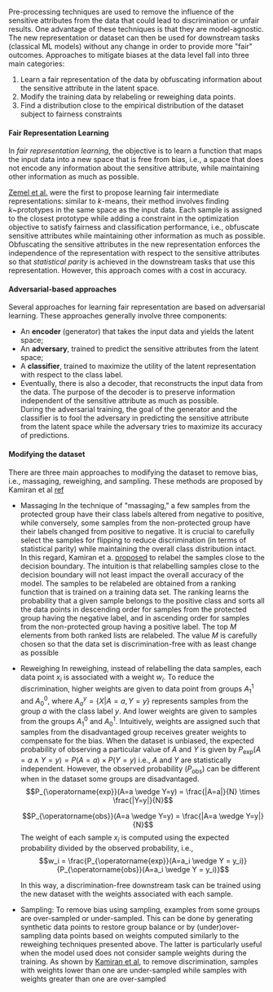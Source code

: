 Pre-processing techniques are used to remove the influence of the sensitive attributes from the data that could lead to discrimination or unfair results. One advantage of these techniques is that they are model-agnostic. The new representation or dataset can then be used for downstream tasks (classical ML models) without any change in order to provide more "fair" outcomes. Approaches to mitigate biases at the data level fall into three main categories: 
1. Learn a fair representation of the data by obfuscating information about the sensitive attribute in the latent space.  
2. Modify the training data by relabeling or reweighing data points. 
3. Find a distribution close to the empirical distribution of the dataset subject to fairness constraints

#### Fair Representation Learning

In *fair representation learning*, the objective is to learn a function that maps the input data into a new space that is free from bias, i.e., a space that does not encode any information about the sensitive attribute, while maintaining other information as much as possible. 

[Zemel et al.](http://proceedings.mlr.press/v28/zemel13) were the first to propose learning fair intermediate representations: similar to $k$-means, their method involves finding $k$~prototypes in the same space as the input data. 
Each sample is assigned to the closest prototype while adding a constraint in the optimization objective to satisfy fairness and classification performance, i.e., obfuscate sensitive attributes while maintaining other information as much as possible. Obfuscating the sensitive attributes in the new representation enforces the independence of the representation with respect to the sensitive attributes so that *statistical parity* is achieved in the downstream tasks that use this representation. However, this approach comes with  a cost in accuracy. 

#### Adversarial-based approaches
  Several approaches for learning fair representation are based on adversarial learning. These approaches generally involve three components: 
  - An **encoder** (generator) that takes the input data and yields the latent space; 
  - An **adversary**, trained to predict the sensitive attributes from the latent space; 
  - A **classifier**, trained to maximize the utility of the latent representation with respect to the class label. 
  - Eventually, there is also a decoder, that reconstructs the input data from the data. The purpose of the decoder is to preserve information independent of the sensitive attribute as much as possible.  
  During the adversarial training, the goal of the generator and the classifier is to fool the adversary in predicting the sensitive attribute from the latent space while the adversary tries to maximize its accuracy of predictions. 

#### Modifying the dataset

There are three main approaches to modifying the dataset to remove bias, i.e., massaging, reweighing, and sampling. These methods are proposed by Kamiran et al [ref](https://ieeexplore.ieee.org/abstract/document/4909197/)   

- Massaging
   In the technique of "massaging," a few samples from the protected group have their class labels altered from negative to positive, while conversely, some samples from the non-protected group have their labels changed from positive to negative. It is crucial to carefully select the samples for flipping to reduce discrimination (in terms of statistical parity) while maintaining the overall class distribution intact.  
   In this regard, Kamiran et a. [proposed](https://link.springer.com/article/10.1007/s10115-011-0463-8) to relabel the samples close to the decision boundary. The intuition is that relabelling samples close to the decision boundary will not least impact the overall accuracy of the model. The samples to be relabeled are obtained from a ranking function that is trained on a training data set. The ranking learns the probability that a given sample belongs to the positive class and sorts all the data points in descending order for samples from the protected group having the negative label, and in ascending order for samples from the non-protected group having a positive label. The top $M$ elements from both ranked lists are relabeled. The value $M$ is carefully chosen so that the data set is discrimination-free with as least change as possible 
- Reweighing 
   In reweighing, instead of relabelling the data samples, each data point $x_i$ is associated with a weight $w_i$. To reduce the discrimination, higher weights are given to data point from groups $A_1^1$ and $A_0^0$, where  $A_a^y =\{ X | A=a, Y=y\}$ represents samples from the group $a$ with the class label $y$. And lower weights are given to samples from the groups $A_1^0$ and $A_0^1$. Intuitively, weights are assigned such that samples from the disadvantaged group receives greater weights to compensate for the bias. When the dataset is unbiased,  the expected probability of observing a particular value of $A$ and $Y$ is given by $P_{\operatorname{exp}}(A=a \wedge Y=y) = P(A=a) \times P(Y=y)$ i.e., $A$ and $Y$ are statistically independent. However, the observed probability ($P_{\operatorname{obs}}$) can be different when in the dataset some groups are disadvantaged.
   $$P_{\operatorname{exp}}(A=a \wedge Y=y) = \frac{|A=a|}{N} \times \frac{|Y=y|}{N}$$

   $$P_{\operatorname{obs}}(A=a \wedge Y=y) = \frac{|A=a \wedge Y=y|}{N}$$
   The weight of each sample $x_i$ is computed using the expected probability divided by the observed probability, i.e., 
   $$w_i = \frac{P_{\operatorname{exp}}(A=a_i \wedge Y = y_i)}{P_{\operatorname{obs}}(A=a_i \wedge Y = y_i)}$$

   In this way, a discrimination-free downstream task can be trained using the new dataset with the weights associated with each sample.

- Sampling:
  To remove bias using sampling, examples from some groups are over-sampled or under-sampled. This can be done by generating synthetic data points to restore group balance or by (under)over-sampling data points based on weights computed similarly to the reweighing techniques presented above. The latter is particularly useful when the model used does not consider sample weights during the training. As shown by [Kamiran et al](https://ieeexplore.ieee.org/abstract/document/4909197/), to remove discrimination, samples with weights lower than one are under-sampled while samples with weights greater than one are over-sampled